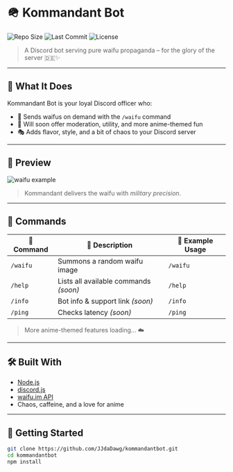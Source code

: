 # 🪖 Kommandant Bot

![Repo Size](https://img.shields.io/github/repo-size/JJdaDawg/kommandantbot)
![Last Commit](https://img.shields.io/github/last-commit/JJdaDawg/kommandantbot)
![License](https://img.shields.io/github/license/JJdaDawg/kommandantbot)

> A Discord bot serving pure waifu propaganda – for the glory of the server 🇩🇪✨

---

## 🎌 What It Does

Kommandant Bot is your loyal Discord officer who:
- 💖 Sends waifus on demand with the `/waifu` command
- 🤖 Will soon offer moderation, utility, and more anime-themed fun
- 🎭 Adds flavor, style, and a bit of chaos to your Discord server

---

## 📸 Preview

![waifu example](https://waifu.im/preview/7236/)

> Kommandant delivers the waifu with *military precision*.

---

## 🧠 Commands

| 🧾 Command | 🎯 Description                      | 💬 Example Usage |
|-----------|-------------------------------------|------------------|
| `/waifu`  | Summons a random waifu image        | `/waifu`         |
| `/help`   | Lists all available commands *(soon)* | `/help`          |
| `/info`   | Bot info & support link *(soon)*     | `/info`          |
| `/ping`   | Checks latency *(soon)*              | `/ping`          |

> More anime-themed features loading… ☁️

---

## 🛠 Built With

- [Node.js](https://nodejs.org/)
- [discord.js](https://discord.js.org/)
- [waifu.im API](https://waifu.im/)
- Chaos, caffeine, and a love for anime

---

## 🚀 Getting Started

```bash
git clone https://github.com/JJdaDawg/kommandantbot.git
cd kommandantbot
npm install
